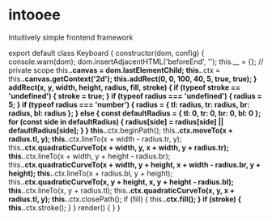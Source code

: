 # intooee
Intuitively simple frontend framework

 export default class Keyboard {   constructor(dom, config) {     console.warn(dom);     dom.insertAdjacentHTML('beforeEnd', '<canvas></canvas>');     this.__ = {}; // private scope      this.__.canvas = dom.lastElementChild;     this.__.ctx = this.__.canvas.getContext('2d');      this.addRect(0, 0, 100, 40, 5, true, true);   }    addRect(x, y, width, height, radius, fill, stroke) {     if (typeof stroke == 'undefined') {       stroke = true;     }     if (typeof radius === 'undefined') {       radius = 5;     }     if (typeof radius === 'number') {       radius = { tl: radius, tr: radius, br: radius, bl: radius };     } else {       const defaultRadius = { tl: 0, tr: 0, br: 0, bl: 0 };       for (const side in defaultRadius) {         radius[side] = radius[side] || defaultRadius[side];       }     }     this.__.ctx.beginPath();     this.__.ctx.moveTo(x + radius.tl, y);     this.__.ctx.lineTo(x + width - radius.tr, y);     this.__.ctx.quadraticCurveTo(x + width, y, x + width, y + radius.tr);     this.__.ctx.lineTo(x + width, y + height - radius.br);     this.__.ctx.quadraticCurveTo(x + width, y + height, x + width - radius.br, y + height);     this.__.ctx.lineTo(x + radius.bl, y + height);     this.__.ctx.quadraticCurveTo(x, y + height, x, y + height - radius.bl);     this.__.ctx.lineTo(x, y + radius.tl);     this.__.ctx.quadraticCurveTo(x, y, x + radius.tl, y);     this.__.ctx.closePath();     if (fill) {       this.__.ctx.fill();     }     if (stroke) {       this.__.ctx.stroke();     }    }    render() {    } }
